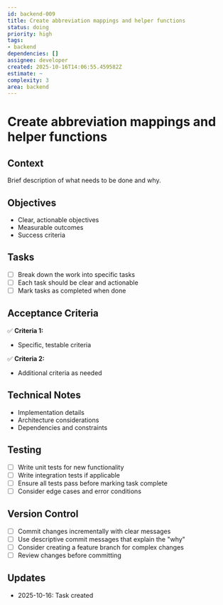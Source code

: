 ```yaml
---
id: backend-009
title: Create abbreviation mappings and helper functions
status: doing
priority: high
tags:
- backend
dependencies: []
assignee: developer
created: 2025-10-16T14:06:55.459582Z
estimate: ~
complexity: 3
area: backend
---
```


# Create abbreviation mappings and helper functions

## Context
Brief description of what needs to be done and why.

## Objectives
- Clear, actionable objectives
- Measurable outcomes
- Success criteria

## Tasks
- [ ] Break down the work into specific tasks
- [ ] Each task should be clear and actionable
- [ ] Mark tasks as completed when done

## Acceptance Criteria
✅ **Criteria 1:**
- Specific, testable criteria

✅ **Criteria 2:**
- Additional criteria as needed

## Technical Notes
- Implementation details
- Architecture considerations
- Dependencies and constraints

## Testing
- [ ] Write unit tests for new functionality
- [ ] Write integration tests if applicable
- [ ] Ensure all tests pass before marking task complete
- [ ] Consider edge cases and error conditions

## Version Control
- [ ] Commit changes incrementally with clear messages
- [ ] Use descriptive commit messages that explain the "why"
- [ ] Consider creating a feature branch for complex changes
- [ ] Review changes before committing

## Updates
- 2025-10-16: Task created